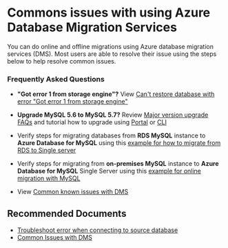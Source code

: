 <properties
    pageTitle="Commons Issues with using Azure Database Migration Services"
    description="Commons Issues with using Azure Database Migration Services"
    service="microsoft.dbformysql"
    resource="servers"
    authors="mksuni"
    ms.author="sumuth"
    displayOrder="160"
    selfHelpType="generic"
    supportTopicIds="32747556"
    resourceTags="servers, databases"
    productPesIds="17343"
    cloudEnvironments="public, Fairfax, usnat, ussec"
    articleId="f4dcad6d-caa7-462c-b670-c4c51ac2adf2"
    ownershipId="AzureData_AzureDatabaseforMySQL"
/>

# Commons issues with using Azure Database Migration Services

You can do online and offline migrations using Azure database migration services (DMS). Most users are able to resolve their issue using the steps below to help resolve common issues.

### **Frequently Asked Questions**
* **"Got error 1 from storage engine"?** View [Can't restore database with error "Got error 1 from storage engine"](https://techcommunity.microsoft.com/t5/azure-database-support-blog/azure-database-for-mysql-8211-can-t-restore-database-with-error/ba-p/368896)

* **Upgrade MySQL 5.6 to MySQL 5.7?** Review [Major version upgrade FAQs](https://docs.microsoft.com/azure/mysql/how-to-major-version-upgrade#frequently-asked-questions) and tutorial how to upgrade using [Portal](https://docs.microsoft.com/azure/mysql/how-to-major-version-upgrade#perform-major-version-upgrade-from-mysql-56-to-mysql-57-using-azure-portal) or [CLI](https://docs.microsoft.com/azure/mysql/how-to-major-version-upgrade#perform-major-version-upgrade-from-mysql-56-to-mysql-57-using-azure-cli)
* Verify steps for migrating databases from **RDS MySQL** instance to **Azure Database for MySQL** using this [example for how to migrate from RDS to Single server](https://docs.microsoft.com/azure/dms/tutorial-rds-mysql-server-azure-db-for-mysql-online)
* Verify steps for migrating from **on-premises MySQL** instance to **Azure Database for MySQL** Single Server using this [example for online migration with MySQL](https://docs.microsoft.com/azure/dms/tutorial-mysql-azure-mysql-online)
* View [Common known issues with DMS](https://docs.microsoft.com/azure/dms/known-issues-azure-mysql-online)

## **Recommended Documents**

* [Troubleshoot error when connecting to source database](https://docs.microsoft.com/azure/dms/known-issues-troubleshooting-dms-source-connectivity)
* [Common Issues with DMS](https://docs.microsoft.com/azure/dms/known-issues-troubleshooting-dms)